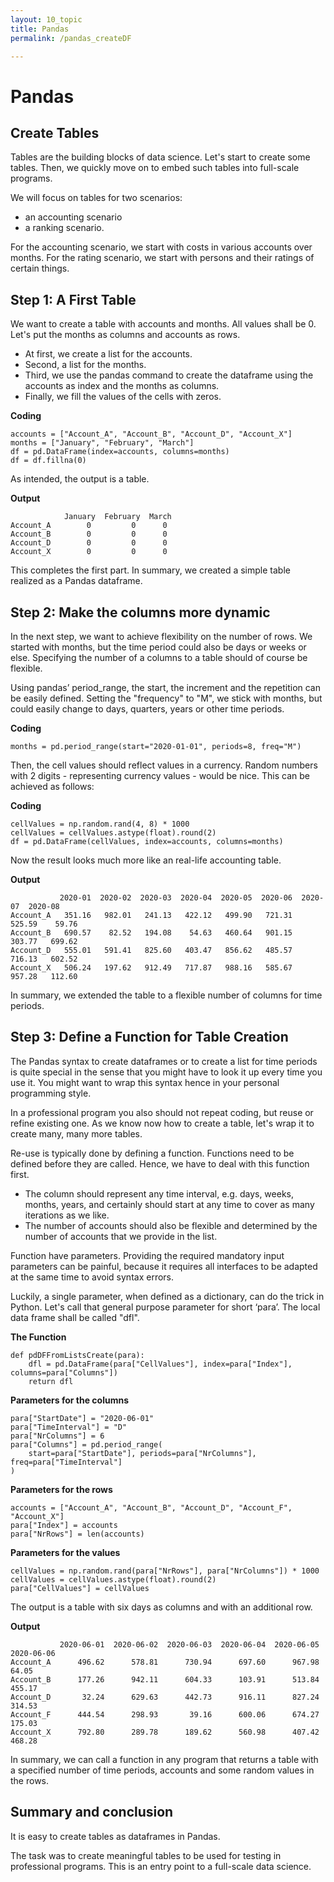 ```yaml
---
layout: 10_topic
title: Pandas
permalink: /pandas_createDF

---
```


# Pandas

## Create Tables


Tables are the building blocks of data science.
Let's start to create some tables.
Then, we quickly move on to embed such tables into full-scale programs.

We will focus on tables for two scenarios:
- an accounting scenario
- a ranking scenario.

For the accounting scenario, we start with costs in various accounts over months.
For the rating scenario, we start with persons and their ratings of certain things.


## Step 1: A First Table

We want to create a table with accounts and months. All values shall be 0.
Let's put the months as columns and accounts as rows.

- At first, we create a list for the accounts.
- Second, a list for the months. 
- Third, we use the pandas command to create the dataframe using the accounts as index and the months as columns.
- Finally, we fill the values of the cells with zeros.

**Coding**
>
    accounts = ["Account_A", "Account_B", "Account_D", "Account_X"]
    months = ["January", "February", "March"]
    df = pd.DataFrame(index=accounts, columns=months)
    df = df.fillna(0)


As intended, the output is a table.

**Output**
>
                January  February  March
    Account_A        0         0      0
    Account_B        0         0      0
    Account_D        0         0      0
    Account_X        0         0      0


This completes the first part.
In summary, we created a simple table realized as a Pandas dataframe.

## Step 2: Make the columns more dynamic

In the next step, we want to achieve flexibility on the number of rows.
We started with months, but the time period could also be days or weeks or else.
Specifying the number of a columns to a table should of course be flexible.

Using pandas’ period_range, the start, the increment and the repetition can be easily defined. Setting the "frequency" to "M", we stick with months, but could easily change to days, quarters, years or other time periods.


**Coding**
>
    months = pd.period_range(start="2020-01-01", periods=8, freq="M")

Then, the cell values should reflect values in a currency. Random numbers with 2 digits - representing currency values - would be nice.
This can be achieved as follows:

**Coding**
>
    cellValues = np.random.rand(4, 8) * 1000
    cellValues = cellValues.astype(float).round(2)
    df = pd.DataFrame(cellValues, index=accounts, columns=months)

Now the result looks much more like an real-life accounting table.

**Output**
>
               2020-01  2020-02  2020-03  2020-04  2020-05  2020-06  2020-07  2020-08
    Account_A   351.16   982.01   241.13   422.12   499.90   721.31   525.59    59.76
    Account_B   690.57    82.52   194.08    54.63   460.64   901.15   303.77   699.62
    Account_D   555.01   591.41   825.60   403.47   856.62   485.57   716.13   602.52
    Account_X   506.24   197.62   912.49   717.87   988.16   585.67   957.28   112.60

 In summary, we extended the table to a flexible number of columns for time periods.

## Step 3: Define a Function for Table Creation

The Pandas syntax to create dataframes or to create a list for time periods is quite special in the sense that you might have to look it up every time you use it. You might want to wrap this syntax hence in your personal programming style.

In a professional program you also should not repeat coding, but reuse or refine existing one. As we know now how to create a table, let's wrap it to create many, many more tables.

Re-use is typically done by defining a function. Functions need to be defined before they are called. Hence, we have to deal with this function first.

- The column should represent any time interval, e.g. days, weeks, months, years, and certainly should start at any time to cover as many iterations as we like.
- The number of accounts should also be flexible and determined by the number of accounts that we provide in the list.

Function have parameters. Providing the required mandatory input parameters can be painful, because it requires all interfaces to be adapted at the same time to avoid syntax errors. 

Luckily, a single parameter, when defined as a dictionary, can do the trick in Python. Let's call that general purpose parameter for short ‘para’. The local data frame shall be called "dfl".


**The Function**
>
    def pdDFFromListsCreate(para):
        dfl = pd.DataFrame(para["CellValues"], index=para["Index"], columns=para["Columns"])
        return dfl

**Parameters for the columns**
>
    para["StartDate"] = "2020-06-01"
    para["TimeInterval"] = "D"
    para["NrColumns"] = 6
    para["Columns"] = pd.period_range(
        start=para["StartDate"], periods=para["NrColumns"], freq=para["TimeInterval"]
    )


**Parameters for the rows**

>
    accounts = ["Account_A", "Account_B", "Account_D", "Account_F", "Account_X"]
    para["Index"] = accounts
    para["NrRows"] = len(accounts)

**Parameters for the values**

>
    cellValues = np.random.rand(para["NrRows"], para["NrColumns"]) * 1000
    cellValues = cellValues.astype(float).round(2)
    para["CellValues"] = cellValues

The output is a table with six days as columns and with an additional row. 

**Output**
>
               2020-06-01  2020-06-02  2020-06-03  2020-06-04  2020-06-05  2020-06-06
    Account_A      496.62      578.81      730.94      697.60      967.98       64.05
    Account_B      177.26      942.11      604.33      103.91      513.84      455.17
    Account_D       32.24      629.63      442.73      916.11      827.24      314.53
    Account_F      444.54      298.93       39.16      600.06      674.27      175.03
    Account_X      792.80      289.78      189.62      560.98      407.42      468.28


In summary, we can call a function in any program that returns a table with a specified number of time periods, accounts and some random values in the rows.

## Summary and conclusion

It is easy to create tables as dataframes in Pandas.

The task was to create meaningful tables to be used for testing in professional programs.
This is an entry point to a full-scale data science.






